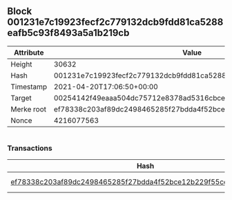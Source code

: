 ## Block 001231e7c19923fecf2c779132dcb9fdd81ca5288eafb5c93f8493a5a1b219cb

Attribute | Value
--- | ---
Height | 30632
Hash | 001231e7c19923fecf2c779132dcb9fdd81ca5288eafb5c93f8493a5a1b219cb
Timestamp | 2021-04-20T17:06:50+00:00
Target | 00254142f49eaaa504dc75712e8378ad5316cbcead634704b3734b6271167cc4
Merke root | ef78338c203af89dc2498465285f27bdda4f52bce12b229f55ce9bb15c47b112
Nonce | 4216077563

```

```

### Transactions

Hash | Amount
--- | ---
[ef78338c203af89dc2498465285f27bdda4f52bce12b229f55ce9bb15c47b112](ef78338c203af89dc2498465285f27bdda4f52bce12b229f55ce9bb15c47b112.md) | 10.00000000 SKEPTI 
